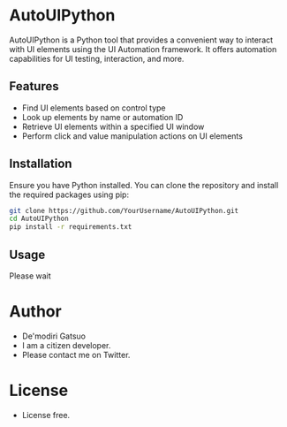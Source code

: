 # AutoUIPython

AutoUIPython is a Python tool that provides a convenient way to interact with UI elements using the UI Automation framework. It offers automation capabilities for UI testing, interaction, and more.

## Features

- Find UI elements based on control type
- Look up elements by name or automation ID
- Retrieve UI elements within a specified UI window
- Perform click and value manipulation actions on UI elements

## Installation

Ensure you have Python installed. You can clone the repository and install the required packages using pip:

```bash
git clone https://github.com/YourUsername/AutoUIPython.git
cd AutoUIPython
pip install -r requirements.txt
```

## Usage

Please wait

# Author

* De'modiri Gatsuo
* I am a citizen developer.
* Please contact me on Twitter.

# License
 - License free.

